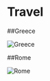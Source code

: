 # Travel

##Greece

![Greece](https://upload.wikimedia.org/wikipedia/commons/thumb/6/61/Shipwreck_Beach_-_Western_coast_of_Zakynthos%2C_Greece_%2812%29.jpg/200px-Shipwreck_Beach_-_Western_coast_of_Zakynthos%2C_Greece_%2812%29.jpg)

##Rome

![Rome](http://www.domondonart.com/wp-content/uploads/2016/06/VeniceItaly-restaurant-600x600.jpg)

